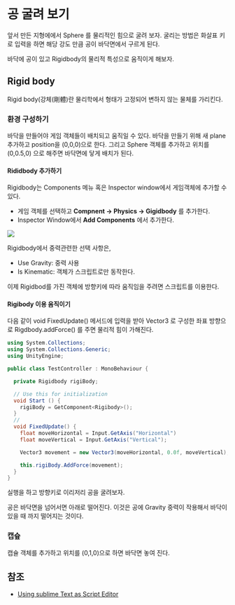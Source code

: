# 공 굴려 보기

앞서 만든 지형에에서 Sphere 를 물리적인 힘으로 굴려 보자. 굴리는 방법은 화살표 키로 입력을 하면 해당 강도 만큼 공이 바닥면에서 구르게 된다.

바닥에 공이 있고 Rigidbody의 물리적 특성으로 움직이게 해보자.

## Rigid body

Rigid body(강체(剛體)란 물리학에서 형태가 고정되어 변하지 않는 물체를 가리킨다. 


### 환경 구성하기

바닥을 만들어야 게임 객체들이 배치되고 움직일 수 있다. 바닥을 만들기 위해 새 plane 추가하고 position을 (0,0,0)으로 한다.
그리고 Sphere 객체를 추가하고 위치를 (0,0.5,0) 으로 해주면 바닥면에 닿게 배치가 된다.

#### Rididbody 추가하기

Rigidbody는 Components 메뉴 혹은 Inspector window에서 게임객체에 추가할 수 있다.

- 게임 객체를 선택하고 **Compnent -> Physics -> Gigidbody** 를 추가한다.
- Inspector Window에서 **Add Components** 에서 추가한다.

![](unity3d/hello-project-cube-rigidbody.png)

Rigidbody에서 중력관련한 선택 사항은,

 - Use Gravity: 중력 사용
 - Is Kinematic: 객체가 스크립트로만 동작한다.

이제 Rigidbod를 가진 객체에 방향키에 따라 움직임을 주려면 스크립트를 이용한다.


#### Rigibody 이용 움직이기

다음 같이 void FixedUpdate() 메서드에 입력을 받아 Vector3 로 구성한 좌표 방향으로 Rigdbody.addForce() 를 주면 물리적 힘이 가해진다.

```csharp
using System.Collections;
using System.Collections.Generic;
using UnityEngine;

public class TestController : MonoBehaviour {

  private Rigidbody rigiBody;

  // Use this for initialization
  void Start () {
    rigiBody = GetComponent<Rigibody>();
  }
  // 
  void FixedUpdate() {
    float moveHorizontal = Input.GetAxis("Horizontal")
    float moveVertical = Input.GetAxis("Vertical");

    Vector3 movement = new Vector3(moveHorizontal, 0.0f, moveVertical);

    this.rigiBody.AddForce(movement);
  }
}
```

실행을 하고 방향키로 이리저리 공을 굴려보자.

공은 바닥면을 넘어서면 아래로 떨어진다. 이것은 공에 Gravity 중력이 작용해서 바닥이 있을 때 까지 떨어지는 것이다.


### 캡슢

캡슐 객체를 추가하고 위치를 (0,1,0)으로 하면 바닥면 놓여 진다.


## 참조
 - [Using sublime Text as Script Editor](http://wiki.unity3d.com/index.php/Using_Sublime_Text_as_a_script_editor)